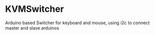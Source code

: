 # KVMSwitcher
Arduino based Switcher for keyboard and mouse, using i2c to connect master and slave arduinos
